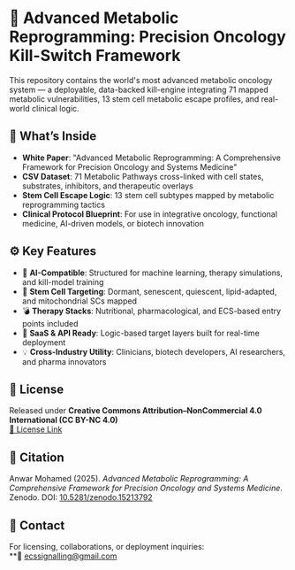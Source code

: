 # 🔬 Advanced Metabolic Reprogramming: Precision Oncology Kill-Switch Framework

This repository contains the world's most advanced metabolic oncology system — a deployable, data-backed kill-engine integrating 71 mapped metabolic vulnerabilities, 13 stem cell metabolic escape profiles, and real-world clinical logic.

## 🧬 What’s Inside

- **White Paper**: "Advanced Metabolic Reprogramming: A Comprehensive Framework for Precision Oncology and Systems Medicine"
- **CSV Dataset**: 71 Metabolic Pathways cross-linked with cell states, substrates, inhibitors, and therapeutic overlays
- **Stem Cell Escape Logic**: 13 stem cell subtypes mapped by metabolic reprogramming tactics
- **Clinical Protocol Blueprint**: For use in integrative oncology, functional medicine, AI-driven models, or biotech innovation

## ⚙️ Key Features

- 🔁 **AI-Compatible**: Structured for machine learning, therapy simulations, and kill-model training
- 🧠 **Stem Cell Targeting**: Dormant, senescent, quiescent, lipid-adapted, and mitochondrial SCs mapped
- 💣 **Therapy Stacks**: Nutritional, pharmacological, and ECS-based entry points included
- 🔗 **SaaS & API Ready**: Logic-based target layers built for real-time deployment
- 💡 **Cross-Industry Utility**: Clinicians, biotech developers, AI researchers, and pharma innovators

## 📜 License

Released under **Creative Commons Attribution–NonCommercial 4.0 International (CC BY-NC 4.0)**  
[🔗 License Link](https://creativecommons.org/licenses/by-nc/4.0/)

## 🧾 Citation

Anwar Mohamed (2025). *Advanced Metabolic Reprogramming: A Comprehensive Framework for Precision Oncology and Systems Medicine*. Zenodo. DOI: [10.5281/zenodo.15213792](https://doi.org/10.5281/zenodo.15213792)

## 📩 Contact

For licensing, collaborations, or deployment inquiries:  
**📧 ecssignalling@gmail.com



